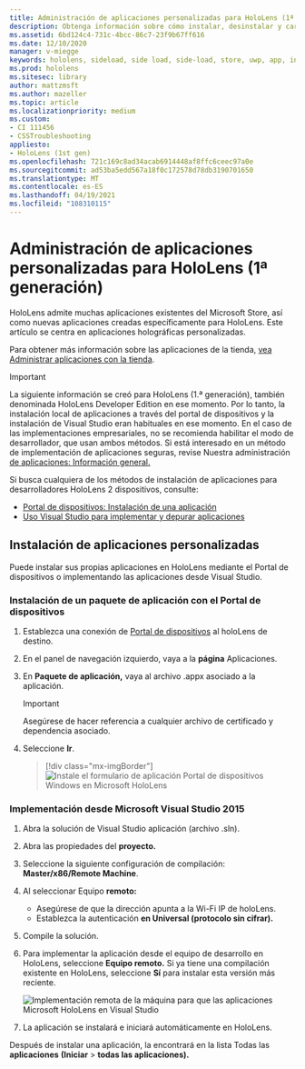 ```yaml
---
title: Administración de aplicaciones personalizadas para HoloLens (1ª generación)
description: Obtenga información sobre cómo instalar, desinstalar y cargar aplicaciones holográficas personalizadas en dispositivos HoloLens mediante Portal de dispositivos y Visual Studio.
ms.assetid: 6bd124c4-731c-4bcc-86c7-23f9b67ff616
ms.date: 12/10/2020
manager: v-miegge
keywords: hololens, sideload, side load, side-load, store, uwp, app, install
ms.prod: hololens
ms.sitesec: library
author: mattzmsft
ms.author: mazeller
ms.topic: article
ms.localizationpriority: medium
ms.custom:
- CI 111456
- CSSTroubleshooting
appliesto:
- HoloLens (1st gen)
ms.openlocfilehash: 721c169c8ad34acab6914448af8ffc6ceec97a0e
ms.sourcegitcommit: ad53ba5edd567a18f0c172578d78db3190701650
ms.translationtype: MT
ms.contentlocale: es-ES
ms.lasthandoff: 04/19/2021
ms.locfileid: "108310115"
---
```

# <a name="manage-custom-apps-for-hololens-1st-gen"></a>Administración de aplicaciones personalizadas para HoloLens (1ª generación)

HoloLens admite muchas aplicaciones existentes del Microsoft Store, así como nuevas aplicaciones creadas específicamente para HoloLens. Este artículo se centra en aplicaciones holográficas personalizadas.  

Para obtener más información sobre las aplicaciones de la tienda, [vea Administrar aplicaciones con la tienda](holographic-store-apps.md).

> [!IMPORTANT]
> La siguiente información se creó para HoloLens (1.ª generación), también denominada HoloLens Developer Edition en ese momento. Por lo tanto, la instalación local de aplicaciones a través del portal de dispositivos y la instalación de Visual Studio eran habituales en ese momento. En el caso de las implementaciones empresariales, no se recomienda habilitar el modo de desarrollador, que usan ambos métodos. Si está interesado en un método de implementación de aplicaciones seguras, revise Nuestra administración [de aplicaciones: Información general.](app-deploy-overview.md)
>
> Si busca cualquiera de los métodos de instalación de aplicaciones para desarrolladores HoloLens 2 dispositivos, consulte:
> - [Portal de dispositivos: Instalación de una aplicación](https://docs.microsoft.com/windows/mixed-reality/develop/platform-capabilities-and-apis/using-the-windows-device-portal#installing-an-app)
> - [Uso Visual Studio para implementar y depurar aplicaciones](https://docs.microsoft.com/windows/mixed-reality/develop/platform-capabilities-and-apis/using-visual-studio)

## <a name="install-custom-apps"></a>Instalación de aplicaciones personalizadas

Puede instalar sus propias aplicaciones en HoloLens mediante el Portal de dispositivos o implementando las aplicaciones desde Visual Studio.

### <a name="installing-an-application-package-with-the-device-portal"></a>Instalación de un paquete de aplicación con el Portal de dispositivos

1. Establezca una conexión de [Portal de dispositivos](https://docs.microsoft.com/windows/mixed-reality/using-the-windows-device-portal) al holoLens de destino.

1. En el panel de navegación izquierdo, vaya a la **página** Aplicaciones.

1. En **Paquete de aplicación,** vaya al archivo .appx asociado a la aplicación.

   > [!IMPORTANT]
   > Asegúrese de hacer referencia a cualquier archivo de certificado y dependencia asociado.

1. Seleccione **Ir**.

   > [!div class="mx-imgBorder"]
   > ![Instale el formulario de aplicación Portal de dispositivos Windows en Microsoft HoloLens](images/deviceportal-appmanager.jpg)

### <a name="deploying-from-microsoft-visual-studio-2015"></a>Implementación desde Microsoft Visual Studio 2015

1. Abra la solución de Visual Studio aplicación (archivo .sln).

1. Abra las propiedades del **proyecto.**

1. Seleccione la siguiente configuración de compilación: **Master/x86/Remote Machine**.

1. Al seleccionar Equipo **remoto:**
   - Asegúrese de que la dirección apunta a la Wi-Fi IP de holoLens.
   - Establezca la autenticación **en Universal (protocolo sin cifrar).**
   
1. Compile la solución.

1. Para implementar la aplicación desde el equipo de desarrollo en HoloLens, seleccione **Equipo remoto.** Si ya tiene una compilación existente en HoloLens, seleccione **Sí** para instalar esta versión más reciente.  

   ![Implementación remota de la máquina para que las aplicaciones Microsoft HoloLens en Visual Studio](images/vs2015-remotedeployment.jpg)  
   
1. La aplicación se instalará e iniciará automáticamente en HoloLens.

Después de instalar una aplicación, la encontrará en la lista Todas las **aplicaciones** **(Iniciar**  >  **todas las aplicaciones).**
